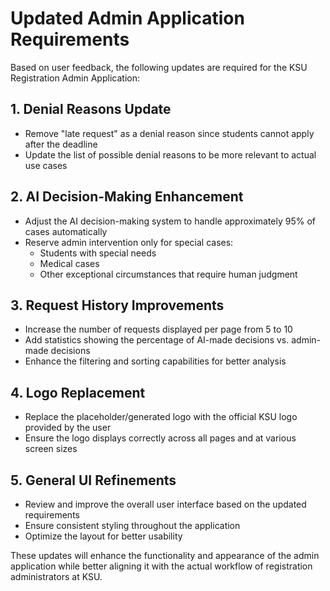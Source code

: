 # Updated Admin Application Requirements

Based on user feedback, the following updates are required for the KSU Registration Admin Application:

## 1. Denial Reasons Update
- Remove "late request" as a denial reason since students cannot apply after the deadline
- Update the list of possible denial reasons to be more relevant to actual use cases

## 2. AI Decision-Making Enhancement
- Adjust the AI decision-making system to handle approximately 95% of cases automatically
- Reserve admin intervention only for special cases:
  - Students with special needs
  - Medical cases
  - Other exceptional circumstances that require human judgment

## 3. Request History Improvements
- Increase the number of requests displayed per page from 5 to 10
- Add statistics showing the percentage of AI-made decisions vs. admin-made decisions
- Enhance the filtering and sorting capabilities for better analysis

## 4. Logo Replacement
- Replace the placeholder/generated logo with the official KSU logo provided by the user
- Ensure the logo displays correctly across all pages and at various screen sizes

## 5. General UI Refinements
- Review and improve the overall user interface based on the updated requirements
- Ensure consistent styling throughout the application
- Optimize the layout for better usability

These updates will enhance the functionality and appearance of the admin application while better aligning it with the actual workflow of registration administrators at KSU.
